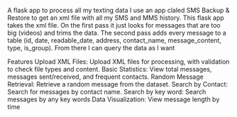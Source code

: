 A flask app to process all my texting data
I use an app claled SMS Backup & Restore to get an xml file with all my SMS and MMS history.
This flask app takes the xml file.
On the first pass it just looks for messages that are too big (videos) and trims the data.
The second pass adds every message to a table (id, date, readable_date, address, contact_name, message_content, type, is_group).
From there I can query the data as I want

Features
Upload XML Files: Upload XML files for processing, with validation to check file types and content.
Basic Statistics: View total messages, messages sent/received, and frequent contacts.
Random Message Retrieval: Retrieve a random message from the dataset.
Search by Contact: Search for messages by contact name.
Search by key word: Search messages by any key words 
Data Visualization: View message length by time

